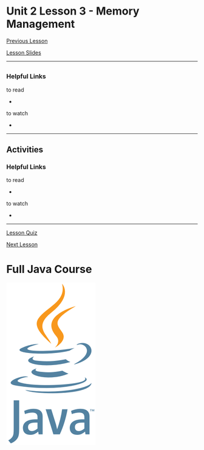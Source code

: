 # Unit 2 Lesson 3 - Memory Management

[Previous Lesson](https://github.com/Kevin-Lago/java-course-guide/tree/master/unit_2_understanding_java/lesson_2_classes_and_objects#unit-2-lesson-2---classes-and-objects)

[Lesson Slides](https://docs.google.com/presentation/d/1bgf1TdXBwub1hP4a1NZaYvwGR_RWq46eDDpwZIX4G9g/edit?usp=sharing)

---
##

### Helpful Links

to read

- []()

to watch

- []()

---
## Activities

### Helpful Links

to read

- []()

to watch

- []()

---

[Lesson Quiz]()

[Next Lesson](https://github.com/Kevin-Lago/java-course-guide/tree/master/unit_2_understanding_java/lesson_4_class_design#unit-2-lesson-4---class-design)

# Full Java Course

<a href="https://github.com/Kevin-Lago/Java-Course-Guide">
	<img src="../../java_logo.png" />
</a>

